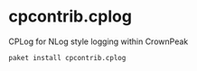 # cpcontrib.cplog
CPLog for NLog style logging within CrownPeak

```
paket install cpcontrib.cplog
```

